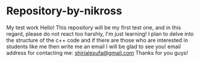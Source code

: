 # Repository-by-nikross
My test work
Hello! This repository will be my first test one, and in this regard, please do not react too harshly, I'm just learning!
I plan to delve into the structure of the c++ code and if there are those who are interested in students like me then write me an email I will be glad to see you!
email address for contacting me: shirialexufa@gmail.com
Thanks for you guys!
